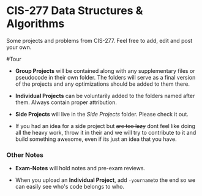 # CIS-277 Data Structures & Algorithms
Some projects and problems from CIS-277. Feel free to add, edit and post your own. 

#Tour

* **Group Projects**  will be contained along with any supplementary files or pseudocode in their own folder. The folders will serve as a final version of the projects and any optimizations should be added to them there. 

* **Individual Projects** can be voluntarily added to the folders named after them. Always contain proper attribution. 

* **Side Projects** will live in the *Side Projects* folder. Please check it out. 

*  If you had an idea for a side project but ~~are too lazy~~ dont feel like doing all the heavy work, throw it in their and we will try to contribute to it and build something awesome, even if its just an idea that you have.

### Other Notes

* **Exam-Notes** will hold notes and pre-exam reviews.


* When you upload an **Individual Project**, add  `-yourname`to the end so we can easily see who's code belongs to who. 
